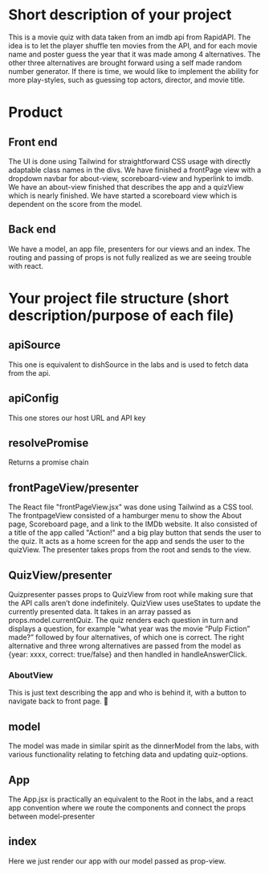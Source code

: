 # Short description of your project

This is a movie quiz with data taken from an imdb api from RapidAPI. 
The idea is to let the player shuffle ten movies from the API, and for each movie name and poster guess the year that it was made among 4 alternatives. The other three alternatives are brought forward using a self made random number generator. If there is time, we would like to implement the ability for more play-styles, such as guessing top actors, director, and movie title. 

# Product
## Front end
The UI is done using Tailwind for straightforward CSS usage with directly adaptable class names in the divs. We have finished a frontPage view with a dropdown navbar for about-view, scoreboard-view and hyperlink to imdb. We have an about-view finished that describes the app and a quizView which is nearly finished. We have started a scoreboard view which is dependent on the score from the model. 
## Back end
We have a model, an app file, presenters for our views and an index. The routing and passing of props is not fully realized as we are seeing trouble with react. 
# Your project file structure (short description/purpose of each file)
## apiSource
This one is equivalent to dishSource in the labs and is used to fetch data from the api.

## apiConfig
This one stores our host URL and API key

## resolvePromise
Returns a promise chain
## frontPageView/presenter
The React file "frontPageView.jsx" was done using Tailwind as a CSS tool. 
The frontpageView consisted of a hamburger menu to show the About page, Scoreboard page, and a link to the IMDb website.
It also consisted of a title of the app called "Action!" and a big play button that sends the user to the quiz. It acts as a home screen for the app and sends the user to the quizView.
The presenter takes props from the root and sends to the view.
## QuizView/presenter
Quizpresenter passes props to QuizView from root while making sure that the API calls aren’t done indefinitely. 
QuizView uses useStates to update the currently presented data. It takes in an array passed as props.model.currentQuiz. The quiz renders each question in turn and displays a question, for example “what year was the movie “Pulp Fiction” made?” followed by four alternatives, of which one is correct. The right alternative and three wrong alternatives are passed from the model as {year: xxxx, correct: true/false} and then handled in handleAnswerClick. 

### AboutView
This is just text describing the app and who is behind it, with a button to navigate back to front page. 🙂
## model
The model was made in similar spirit as the dinnerModel from the labs, with various functionality relating to fetching data and updating quiz-options. 
## App
The App.jsx is practically an equivalent to the Root in the labs, and a react app convention where we route the components and connect the props between model-presenter
## index
Here we just render our app with our model passed as prop-view. 


